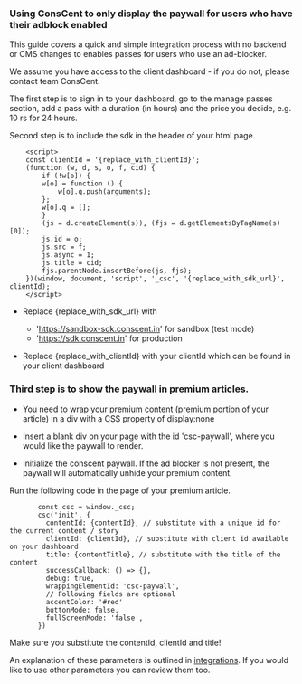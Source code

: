 ### Using ConsCent to only display the paywall for users who have their adblock enabled

This guide covers a quick and simple integration process with no backend or CMS changes to enables passes for users who use an ad-blocker.

We assume you have access to the client dashboard - if you do not, please contact team ConsCent.

The first step is to sign in to your dashboard, go to the manage passes section, add a pass with a duration (in hours) and the price you decide, e.g. 10 rs for 24 hours.

Second step is to include the sdk in the header of your html page.

```
    <script>
    const clientId = '{replace_with_clientId}';
    (function (w, d, s, o, f, cid) {
        if (!w[o]) {
        w[o] = function () {
            w[o].q.push(arguments);
        };
        w[o].q = [];
        }
        (js = d.createElement(s)), (fjs = d.getElementsByTagName(s)[0]);
        js.id = o;
        js.src = f;
        js.async = 1;
        js.title = cid;
        fjs.parentNode.insertBefore(js, fjs);
    })(window, document, 'script', '_csc', '{replace_with_sdk_url}', clientId);
    </script>
```

- Replace {replace_with_sdk_url} with

  - 'https://sandbox-sdk.conscent.in' for sandbox (test mode)
  - 'https://sdk.conscent.in' for production

- Replace {replace_with_clientId} with your clientId which can be found in your client dashboard

### Third step is to show the paywall in premium articles.

- You need to wrap your premium content (premium portion of your article) in a div with a CSS property of display:none

- Insert a blank div on your page with the id 'csc-paywall', where you would like the paywall to render.

- Initialize the conscent paywall. If the ad blocker is not present, the paywall will automatically unhide your premium content.

Run the following code in the page of your premium article.

```
       const csc = window._csc;
       csc('init', {
         contentId: {contentId}, // substitute with a unique id for the current content / story
         clientId: {clientId}, // substitute with client id available on your dashboard
         title: {contentTitle}, // substitute with the title of the content
         successCallback: () => {},
         debug: true,
         wrappingElementId: 'csc-paywall',
         // Following fields are optional
         accentColor: '#red'
         buttonMode: false,
         fullScreenMode: 'false',
       })
```

Make sure you substitute the contentId, clientId and title!

An explanation of these parameters is outlined in [integrations](../integration.md#Concepts). If you would like to use other parameters you can review them too.
